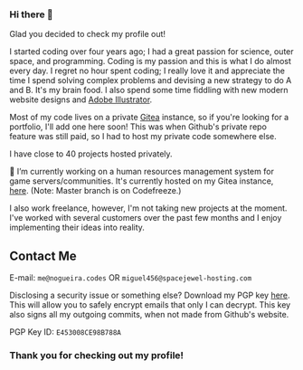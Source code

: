 ### Hi there 👋

Glad you decided to check my profile out!

I started coding over four years ago; I had a great passion for science, outer space, and programming. Coding is my passion and this is what I do almost every day. I regret no hour spent coding; I really love it and appreciate the time I spend solving complex problems and devising a new strategy to do A and B. It's my brain food. I also spend some time fiddling with new modern website designs and [Adobe Illustrator](https://www.adobe.com/products/illustrator.html).

Most of my code lives on a private [Gitea](https://github.com/go-gitea/gitea) instance, so if you're looking for a portfolio, I'll add one here soon! This was when Github's private repo feature was still paid, so I had to host my private code somewhere else.

I have close to 40 projects hosted privately.

🔭 I’m currently working on a human resources management system for game servers/communities. It's currently hosted on my Gitea instance, [here](https://code.spacejewel-hosting.com/spacejewelhosting/staffmanager). (Note: Master branch is on Codefreeze.)

I also work freelance, however, I'm not taking new projects at the moment. I've worked with several customers over the past few months and I enjoy implementing their ideas into reality.

## Contact Me
E-mail: ``me@nogueira.codes`` OR ``miguel456@spacejewel-hosting.com``

Disclosing a security issue or something else? Download my PGP key [here](https://pki.nogueira.codes/AD4CD03349ED6EA0F31C7634E453008CE98B788A.asc). This will allow you to safely encrypt emails that only I can decrypt. This key also signs all my outgoing commits, when not made from Github's website.

PGP Key ID: ``E453008CE98B788A``

### Thank you for checking out my profile!
